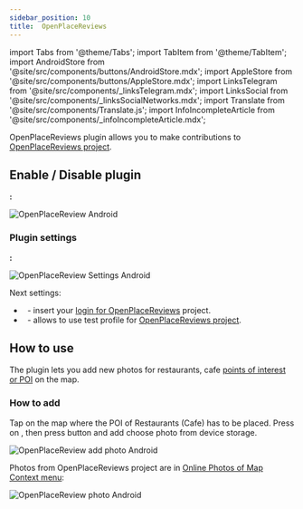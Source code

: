 ```yaml
---
sidebar_position: 10
title:  OpenPlaceReviews
---
```


import Tabs from '@theme/Tabs';
import TabItem from '@theme/TabItem';
import AndroidStore from '@site/src/components/buttons/AndroidStore.mdx';
import AppleStore from '@site/src/components/buttons/AppleStore.mdx';
import LinksTelegram from '@site/src/components/_linksTelegram.mdx';
import LinksSocial from '@site/src/components/_linksSocialNetworks.mdx';
import Translate from '@site/src/components/Translate.js';
import InfoIncompleteArticle from '@site/src/components/_infoIncompleteArticle.mdx';

<InfoIncompleteArticle/>


OpenPlaceReviews plugin allows you to make contributions to [OpenPlaceReviews project](https://openplacereviews.org/).


## Enable / Disable plugin

**<Translate android="true" ids="android_button_seq"/>:** <Translate android="true" ids="shared_string_menu,plugins_menu_group,open_place_reviews"/> 


![OpenPlaceReview Android](@site/static/img/plugins/openplacereviews/openplacereviews_android.png)


### Plugin settings

**<Translate android="true" ids="android_button_seq"/>:** <Translate android="true" ids="shared_string_menu,plugins_menu_group,open_place_reviews,shared_string_settings"/> 

![OpenPlaceReview Settings Android](@site/static/img/plugins/openplacereviews/openplacereviews_plugin_settings_android.png)


Next settings:
- &nbsp;<Translate android="true" ids="login_account"/> - insert your [login for OpenPlaceReviews](https://openplacereviews.org/login) project.
- &nbsp;<Translate android="true" ids="opr_use_dev_url"/> - allows to use test profile for [OpenPlaceReviews project](https://openplacereviews.org/).

## How to use

The plugin lets you add new photos for restaurants, cafe [points of interest or POI](../map/point-layers-on-map.md#points-of-interest-poi) on the map.

### How to add

Tap on the map where the POI of Restaurants (Cafe) has to be placed. Press on [<Translate android="true" ids="shared_string_actions"/>](../map/map-context-menu.md#actions), then press [<Translate android="true" ids="shared_string_add_photo"/>](../map/map-context-menu.md#online-photos) button and add choose photo from device storage.

![OpenPlaceReview add photo Android](@site/static/img/plugins/openplacereviews/openplacereviews_add_photo_android.png)

Photos from OpenPlaceReviews project are in [Online Photos of Map Context menu](../map/map-context-menu.md#online-photos): 

![OpenPlaceReview photo Android](@site/static/img/plugins/openplacereviews/openplacereviews_photo_android.png)